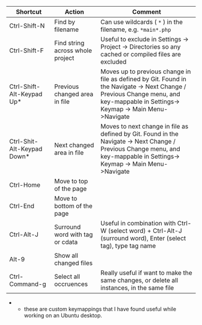 Shortcut            | Action                             | Comment
--------------------|------------------------------------|--------
Ctrl-Shift-N        | Find by filename                   | Can use wildcards ( `*` ) in the filename, e.g. `*main*.php`
Ctrl-Shift-F        | Find string across whole project   | Useful to exclude in Settings -> Project -> Directories so any cached or compiled files are excluded
Ctrl-Shift-Alt-Keypad Up* | Previous changed area in file | Moves up to previous change in file as defined by Git.  Found in the Navigate -> Next Change / Previous Change menu, and key-mappable in Settings-> Keymap -> Main Menu->Navigate
Ctrl-Shit-Alt-Keypad Down* | Next changed area in file    | Moves to next change in file as defined by Git.  Found in the Navigate -> Next Change / Previous Change menu, and key-mappable in Settings-> Keymap -> Main Menu->Navigate
Ctrl-Home            | Move to top of the page           |
Ctrl-End             | Move to bottom of the page        |
Ctrl-Alt-J           | Surround word with tag or cdata   | Useful in combination with Ctrl-W (select word) + Ctrl-Alt-J (surround word), Enter (select tag), type tag name
Alt-9                | Show all changed files |
Ctrl-Command-g       | Select all occruences             | Really useful if want to make the same changes, or delete all instances, in the same file

 
 * - these are custom keymappings that I have found useful while working on an Ubuntu desktop.
 
